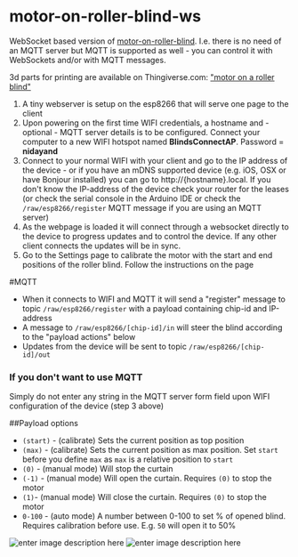 # motor-on-roller-blind-ws
WebSocket based version of [motor-on-roller-blind](https://github.com/nidayand/motor-on-roller-blind). I.e. there is no need of an MQTT server but MQTT is supported as well - you can control it with WebSockets and/or with MQTT messages.

3d parts for printing are available on Thingiverse.com: ["motor on a roller blind"](https://www.thingiverse.com/thing:2392856)

 1. A tiny webserver is setup on the esp8266 that will serve one page to the client
 2. Upon powering on the first time WIFI credentials, a hostname and - optional - MQTT server details is to be configured. Connect your computer to a new WIFI hotspot named **BlindsConnectAP**. Password = **nidayand**
 3. Connect to your normal WIFI with your client and go to the IP address of the device - or if you have an mDNS supported device (e.g. iOS, OSX or have Bonjour installed) you can go to http://{hostname}.local. If you don't know the IP-address of the device check your router for the leases (or check the serial console in the Arduino IDE or check the `/raw/esp8266/register` MQTT message if you are using an MQTT server)
 4. As the webpage is loaded it will connect through a websocket directly to the device to progress updates and to control the device. If any other client connects the updates will be in sync.
 5. Go to the Settings page to calibrate the motor with the start and end positions of the roller blind. Follow the instructions on the page

#MQTT
- When it connects to WIFI and MQTT it will send a "register" message to topic `/raw/esp8266/register` with a payload containing chip-id and IP-address
- A message to `/raw/esp8266/[chip-id]/in` will steer the blind according to the "payload actions" below
- Updates from the device will be sent to topic `/raw/esp8266/[chip-id]/out`

### If you don't want to use MQTT
Simply do not enter any string in the MQTT server form field upon WIFI configuration of the device (step 3 above)

##Payload options
- `(start)` - (calibrate) Sets the current position as top position
- `(max)` - (calibrate) Sets the current position as max position. Set `start` before you define `max` as `max` is a relative position to `start`
- `(0)` - (manual mode) Will stop the curtain
- `(-1)` - (manual mode) Will open the curtain. Requires `(0)` to stop the motor
- `(1)`- (manual mode) Will close the curtain. Requires `(0)` to stop the motor
- `0-100` - (auto mode) A number between 0-100 to set % of opened blind. Requires calibration before use. E.g. `50` will open it to 50%

![enter image description here](https://user-images.githubusercontent.com/2181965/31178217-a5351678-a918-11e7-9611-3e8256c873a4.png) ![enter image description here](https://user-images.githubusercontent.com/2181965/31178216-a4f7194a-a918-11e7-85dd-8e189cfc031c.png)

